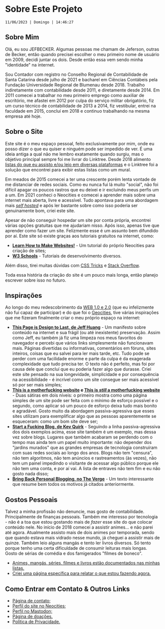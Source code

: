 # Sobre Este Projeto

`11/06/2023 | Domingo | 14:46:27`

## Sobre Mim

Olá, eu sou JEFBECKER. Algumas pessoas me chamam de Jeferson, outras de Becker, então quando precisei escolher o meu primeiro nome de usuário em 2009, decidi juntar os dois. Desde então essa vem sendo minha "identidade" na internet.

Sou Contador com registro no Conselho Regional de Contabilidade de Santa Catarina desde julho de 2021 e bacharel em Ciências Contábeis pela Fundação Universidade Regional de Blumenau desde 2018. Trabalho indiretamente com contabilidade desde 2011, e diretamente desde 2014. Em 2011 comecei a trabalhar no meu primeiro emprego como auxiliar de escritório, me afastei em 2012 por culpa do serviço militar obrigatório, fiz um curso técnico de contabilidade de 2013 a 2014, fiz vestibular, entrei na faculdade em 2015, concluí em 2018 e continuo trabalhando na mesma empresa até hoje.

## Sobre o Site

Este site é o meu espaço pessoal, feito exclusivamente por mim, onde eu posso dizer o que eu quiser e ninguém pode ser impedido de ver. É uma ideia antiga a qual não me lembro exatamente quando surgiu, mas o objetivo principal sempre foi me livrar do Linktree. Desde 2018 alimento [listas do que eu assisto e/ou leio em diversas plataformas](/pages/lists) e o Linktree foi a solução que encontrei para exibir estas listas como um mural.

Em meados de 2015 comecei a ter uma crescente porém lenta vontade de me distanciar de redes sociais. Como eu nunca fui lá muito "social", não foi difícil apagar os poucos rastros que eu deixei e ir excluindo meus perfis um a um. Em 2021 conheci o Neocities e comecei a aprender mais sobre uma internet mais aberta, livre e acessível. Tudo apontava para uma abordagem mais *[self hosted](https://en.wikipedia.org/wiki/Self-hosting_(web_services))* e após ler bastante sobre como isso poderia ser genuinamente bom, criei este site.

Apesar de não conseguir hospedar um site por conta própria, encontrei várias opções gratuitas que me ajudariam nisso. Após isso, apenas tive que aprender como fazer um site. Felizmente esse é um assunto bem difundido por aí. Este site só existe graças aos tutoriais gratuitos na internet, como:

- **[Learn How to Make Websites!](https://neocities.org/tutorials)** - Um tutorial do próprio Neocities para criação de sites;
- **[W3 Schools](https://www.w3schools.com/about/default.asp)** - Tutoriais de desenvolvimento diversos.

Além disso, tirei muitas dúvidas com [CSS Tricks](https://css-tricks.com) e [Stack Overflow](https://stackoverflow.co).

Toda essa história da criação do site é um pouco mais longa, então planejo escrever sobre isso no futuro.

## Inspirações

Ao longo do meu redescobrimento da [WEB 1.0 e 2.0](https://en.wikipedia.org/wiki/Web_2.0) (que eu infelizmente não fui capaz de participar) e do que foi o [Geocities](https://www.howtogeek.com/692445/remembering-geocities-the-1990s-precursor-to-social-media/), tive várias inspirações que me fizeram finalmente criar o meu próprio espaço na internet:

- **[This Page is Design to Last, de Jeff Huang](https://jeffhuang.com/designed_to_last/)** - Um manifesto sobre conteúdo na internet e sua frágil (ou até inexistente) preservação. Assim como Jeff, eu também já fiz uma limpeza nos meus favoritos do navegador e percebi que vários links simplesmente não funcionavam mais. Páginas divertidas ou informativas, comentários em fóruns, sites inteiros, coisas que eu salvei para ler mais tarde, etc. Tudo pode se perder com uma facilidade enorme e parte da culpa é da exagerada complexidade que tudo precisa ter. O texto não é perfeito, mas foi por causa dele que concluí que eu poderia fazer algo que durasse. Criei este site pensado na sua longevidade, simplicidade e por consequência na acessibilidade - é incrível como um site consegue ser mais acessível só por ser mais simples;
- **[This is a motherfucking website](http://motherfuckingwebsite.com) e [This is *still* a motherfucking website](http://bettermotherfuckingwebsite.com)** - Duas sátiras em dois níveis: o primeiro mostra como uma página simples de um site pode ser feita com o mínimo de esforço possível e o segundo, como aplicar só um pouco de esforço deixa tudo mais bonito e agradável. Gosto muito da abordagem passiva-agressiva que esses sites utilizam para exemplificar algo que as pessoas aparentemente se esqueceram: como um bom site deve ser;
- **[Start a Fucking Blog, de Kev Quirk](https://startafuckingblog.com)** - Seguindo a linha passiva-agressiva dos dois exemplos acima, esse site também é um exemplo, mas dessa vez sobre blogs. Lugares que também acabaram se perdendo com o tempo mas ainda tem um papel muito importante: não depender dos "jardins murados" que as grandes empresas de tecnologia construíram com suas redes sociais ao longo dos anos. Blogs não tem "censura", não tem algoritmos, não tem anúncios e rastreamentos (às vezes), não tem um painel impedindo o visitante de acessar algo público porque ele não tem uma conta, e por aí vai. A lista de entraves não tem fim e eu não gosto nada disso;
- **[Bring Back Personal Blogging, no The Verge](https://www.theverge.com/23513418/bring-back-personal-blogging)** - Um texto interessante que resume bem todos os motivos já citados anteriormente.

## Gostos Pessoais

Talvez a minha profissão não denuncie, mas gosto de contabilidade. Principalmente de finanças pessoais. Também me interesso por tecnologia - não é a toa que estou gostando mais de *fazer* esse site do que colocar conteúdo nele. No início de 2018 comecei a assistir animes... e não parei até agora. Atualmente assisto mais de dois animes por temporada, sendo que quando estava mais vidrado nesse mundo, já cheguei a assistir mais de quinze. Também leio alguns mangás e tento ler livros diversos. Só tento porque tenho uma certa dificuldade de consumir leituras mais longas. Gosto de sérias de comédia e dos famigerados "filmes de boneco".

- [Animes, mangás, séries, filmes e livros estão documentados nas minhas listas.](/lists.html)
- [Criei uma página específica para relatar o que estou fazendo agora.](/now.html)

## Como Entrar em Contato & Outros Links

- [Página de contato;](/pages/contact)
- [Perfil do site no Neocities;](https://neocities.org/site/jefbecker)
- [Perfil no Mastodon;](https://mastodon.social/@jefbecker)
- [Página de doações.](/pages/donate)
- [Política de Privacidade.](/pages/privacy)
